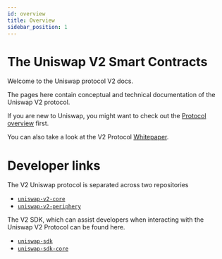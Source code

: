 ```yaml
---
id: overview
title: Overview
sidebar_position: 1
---
```


# The Uniswap V2 Smart Contracts

Welcome to the Uniswap protocol V2 docs.

The pages here contain conceptual and technical documentation of the Uniswap V2 protocol.

If you are new to Uniswap, you might want to check out the [Protocol overview](../V2/concepts/protocol-overview/how-uniswap-works) first.

You can also take a look at the V2 Protocol <a href='/whitepaper.pdf' target='_blank' rel='noopener noreferrer'>Whitepaper</a>.

# Developer links

The V2 Uniswap protocol is separated across two repositories

- [`uniswap-v2-core`](https://github.com/Uniswap/uniswap-v2-core)
- [`uniswap-v2-periphery`](https://github.com/Uniswap/uniswap-v2-periphery)

The V2 SDK, which can assist developers when interacting with the Uniswap V2 Protocol can be found here.

- [`uniswap-sdk`](https://github.com/Uniswap/uniswap-v2-sdk)
- [`uniswap-sdk-core`](https://github.com/Uniswap/uniswap-sdk-core)
